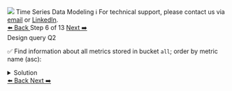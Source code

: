 <!-- TOP -->
<div class="top">
  <img src="https://datastax-academy.github.io/katapod-shared-assets/images/ds-academy-logo.svg" />
  <span class="scenario-title">Time Series Data Modeling</span>
  <span class="scenario-subtitle">ℹ️ For technical support, please contact us via <a href="mailto:aleksandr.volochnev@datastax.com">email</a> or <a href="https://dtsx.io/aleks">LinkedIn</a>.</span> 
</div>

<!-- NAVIGATION -->
<div id="navigation-top" class="navigation-top">
 <a href='command:katapod.loadPage?[{"step":"step5-cassandra"}]'
   class="btn btn-dark navigation-top-left">⬅️ Back
 </a>
<span class="step-count"> Step 6 of 13</span>
 <a href='command:katapod.loadPage?[{"step":"step7-cassandra"}]' 
    class="btn btn-dark navigation-top-right">Next ➡️
  </a>
</div>

<!-- CONTENT -->

<div class="step-title">Design query Q2</div>

✅ Find information about all metrics stored in bucket `all`; order by metric name (asc):

<details>
  <summary>Solution</summary>

```
SELECT * 
FROM time_series.metrics
WHERE bucket = 'all';
```

</details>

<!-- NAVIGATION -->
<div id="navigation-bottom" class="navigation-bottom">
 <a href='command:katapod.loadPage?[{"step":"step5-cassandra"}]'
   class="btn btn-dark navigation-bottom-left">⬅️ Back
 </a>
 <a href='command:katapod.loadPage?[{"step":"step7-cassandra"}]'
    class="btn btn-dark navigation-bottom-right">Next ➡️
  </a>
</div>

